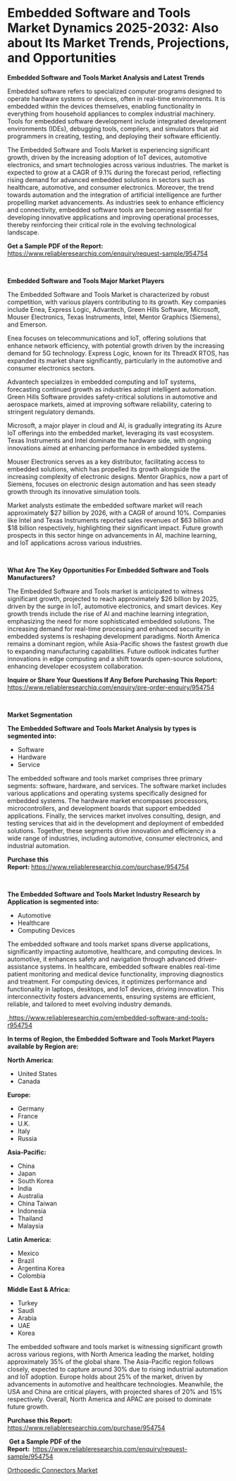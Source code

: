 <p><h1>Embedded Software and Tools Market Dynamics 2025-2032: Also about Its Market Trends, Projections, and Opportunities</h1></p><p><strong>Embedded Software and Tools Market Analysis and Latest Trends</strong></p>
<p><p>Embedded software refers to specialized computer programs designed to operate hardware systems or devices, often in real-time environments. It is embedded within the devices themselves, enabling functionality in everything from household appliances to complex industrial machinery. Tools for embedded software development include integrated development environments (IDEs), debugging tools, compilers, and simulators that aid programmers in creating, testing, and deploying their software efficiently.</p><p>The Embedded Software and Tools Market is experiencing significant growth, driven by the increasing adoption of IoT devices, automotive electronics, and smart technologies across various industries. The market is expected to grow at a CAGR of 9.1% during the forecast period, reflecting rising demand for advanced embedded solutions in sectors such as healthcare, automotive, and consumer electronics. Moreover, the trend towards automation and the integration of artificial intelligence are further propelling market advancements. As industries seek to enhance efficiency and connectivity, embedded software tools are becoming essential for developing innovative applications and improving operational processes, thereby reinforcing their critical role in the evolving technological landscape.</p></p>
<p><strong>Get a Sample PDF of the Report:&nbsp;</strong> <a href="https://www.reliableresearchiq.com/enquiry/request-sample/954754?utm_campaign=3058&utm_medium=2&utm_source=Github&utm_content=ia&utm_term=07032025&utm_id=embedded-software-and-tools">https://www.reliableresearchiq.com/enquiry/request-sample/954754</a></p>
<p>&nbsp;</p>
<p><strong>Embedded Software and Tools Major Market Players</strong></p>
<p><p>The Embedded Software and Tools Market is characterized by robust competition, with various players contributing to its growth. Key companies include Enea, Express Logic, Advantech, Green Hills Software, Microsoft, Mouser Electronics, Texas Instruments, Intel, Mentor Graphics (Siemens), and Emerson. </p><p>Enea focuses on telecommunications and IoT, offering solutions that enhance network efficiency, with potential growth driven by the increasing demand for 5G technology. Express Logic, known for its ThreadX RTOS, has expanded its market share significantly, particularly in the automotive and consumer electronics sectors.</p><p>Advantech specializes in embedded computing and IoT systems, forecasting continued growth as industries adopt intelligent automation. Green Hills Software provides safety-critical solutions in automotive and aerospace markets, aimed at improving software reliability, catering to stringent regulatory demands.</p><p>Microsoft, a major player in cloud and AI, is gradually integrating its Azure IoT offerings into the embedded market, leveraging its vast ecosystem. Texas Instruments and Intel dominate the hardware side, with ongoing innovations aimed at enhancing performance in embedded systems.</p><p>Mouser Electronics serves as a key distributor, facilitating access to embedded solutions, which has propelled its growth alongside the increasing complexity of electronic designs. Mentor Graphics, now a part of Siemens, focuses on electronic design automation and has seen steady growth through its innovative simulation tools.</p><p>Market analysts estimate the embedded software market will reach approximately $27 billion by 2026, with a CAGR of around 10%. Companies like Intel and Texas Instruments reported sales revenues of $63 billion and $18 billion respectively, highlighting their significant impact. Future growth prospects in this sector hinge on advancements in AI, machine learning, and IoT applications across various industries.</p></p>
<p>&nbsp;</p>
<p><strong>What Are The Key Opportunities For Embedded Software and Tools Manufacturers?</strong></p>
<p><p>The Embedded Software and Tools market is anticipated to witness significant growth, projected to reach approximately $26 billion by 2025, driven by the surge in IoT, automotive electronics, and smart devices. Key growth trends include the rise of AI and machine learning integration, emphasizing the need for more sophisticated embedded solutions. The increasing demand for real-time processing and enhanced security in embedded systems is reshaping development paradigms. North America remains a dominant region, while Asia-Pacific shows the fastest growth due to expanding manufacturing capabilities. Future outlook indicates further innovations in edge computing and a shift towards open-source solutions, enhancing developer ecosystem collaboration.</p></p>
<p><strong>Inquire or Share Your Questions If Any Before Purchasing This Report:</strong> <a href="https://www.reliableresearchiq.com/enquiry/pre-order-enquiry/954754?utm_campaign=3058&utm_medium=2&utm_source=Github&utm_content=ia&utm_term=07032025&utm_id=embedded-software-and-tools">https://www.reliableresearchiq.com/enquiry/pre-order-enquiry/954754</a></p>
<p>&nbsp;</p>
<p><strong>Market Segmentation</strong></p>
<p><strong>The Embedded Software and Tools Market Analysis by types is segmented into:</strong></p>
<p><ul><li>Software</li><li>Hardware</li><li>Service</li></ul></p>
<p><p>The embedded software and tools market comprises three primary segments: software, hardware, and services. The software market includes various applications and operating systems specifically designed for embedded systems. The hardware market encompasses processors, microcontrollers, and development boards that support embedded applications. Finally, the services market involves consulting, design, and testing services that aid in the development and deployment of embedded solutions. Together, these segments drive innovation and efficiency in a wide range of industries, including automotive, consumer electronics, and industrial automation.</p></p>
<p><strong>Purchase this Report:&nbsp;</strong><a href="https://www.reliableresearchiq.com/purchase/954754?utm_campaign=3058&utm_medium=2&utm_source=Github&utm_content=ia&utm_term=07032025&utm_id=embedded-software-and-tools">https://www.reliableresearchiq.com/purchase/954754</a></p>
<p>&nbsp;</p>
<p><strong>The Embedded Software and Tools Market Industry Research by Application is segmented into:</strong></p>
<p><ul><li>Automotive</li><li>Healthcare</li><li>Computing Devices</li></ul></p>
<p><p>The embedded software and tools market spans diverse applications, significantly impacting automotive, healthcare, and computing devices. In automotive, it enhances safety and navigation through advanced driver-assistance systems. In healthcare, embedded software enables real-time patient monitoring and medical device functionality, improving diagnostics and treatment. For computing devices, it optimizes performance and functionality in laptops, desktops, and IoT devices, driving innovation. This interconnectivity fosters advancements, ensuring systems are efficient, reliable, and tailored to meet evolving industry demands.</p></p>
<p><a href="https://www.reliableresearchiq.com/embedded-software-and-tools-r954754?utm_campaign=3058&utm_medium=2&utm_source=Github&utm_content=ia&utm_term=07032025&utm_id=embedded-software-and-tools">&nbsp;https://www.reliableresearchiq.com/embedded-software-and-tools-r954754</a></p>
<p><strong>In terms of Region, the Embedded Software and Tools Market Players available by Region are:</strong></p>
<p>
    <p> <strong> North America: </strong>
        <ul>
            <li>United States</li>
            <li>Canada</li>
        </ul>
        </p> 
    <p> <strong> Europe: </strong>
        <ul>
            <li>Germany</li>
            <li>France</li>
            <li>U.K.</li>
            <li>Italy</li>
            <li>Russia</li>
        </ul>
        </p> 
    <p> <strong> Asia-Pacific: </strong>
        <ul>
            <li>China</li>
            <li>Japan</li>
            <li>South Korea</li>
            <li>India</li>
            <li>Australia</li>
            <li>China Taiwan</li>
            <li>Indonesia</li>
            <li>Thailand</li>
            <li>Malaysia</li>
        </ul>
        </p> 
    <p> <strong> Latin America: </strong>
        <ul>
            <li>Mexico</li>
            <li>Brazil</li>
            <li>Argentina Korea</li>
            <li>Colombia</li>
        </ul>
        </p> 
    <p> <strong> Middle East & Africa: </strong>
        <ul>
            <li>Turkey</li>
            <li>Saudi</li>
            <li>Arabia</li>
            <li>UAE</li>
            <li>Korea</li>
        </ul>
    </p>
    </p>
<p><p>The embedded software and tools market is witnessing significant growth across various regions, with North America leading the market, holding approximately 35% of the global share. The Asia-Pacific region follows closely, expected to capture around 30% due to rising industrial automation and IoT adoption. Europe holds about 25% of the market, driven by advancements in automotive and healthcare technologies. Meanwhile, the USA and China are critical players, with projected shares of 20% and 15% respectively. Overall, North America and APAC are poised to dominate future growth.</p></p>
<p><strong>Purchase this Report: </strong><a href="https://www.reliableresearchiq.com/purchase/954754?utm_campaign=3058&utm_medium=2&utm_source=Github&utm_content=ia&utm_term=07032025&utm_id=embedded-software-and-tools">https://www.reliableresearchiq.com/purchase/954754</a></p>
<p>&nbsp;<strong>Get a Sample PDF of the Report:&nbsp;&nbsp;</strong><a href="https://www.reliableresearchiq.com/enquiry/request-sample/954754?utm_campaign=3058&utm_medium=2&utm_source=Github&utm_content=ia&utm_term=07032025&utm_id=embedded-software-and-tools">https://www.reliableresearchiq.com/enquiry/request-sample/954754</a></p>
<p><strong></strong></p>
<p><p><a href="https://github.com/meuskocov/Market-Research-Report-List-1/blob/main/orthopedic-connectors-market.md?utm_campaign=3058&utm_medium=2&utm_source=Github&utm_content=ia&utm_term=07032025&utm_id=embedded-software-and-tools">Orthopedic Connectors Market</a></p></p>